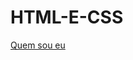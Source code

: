 # HTML-E-CSS


<a href='https://leanderalm.github.io/HTML-E-CSS/CSS/Exercicio/exercicio.html'> Quem sou eu </a>
 
